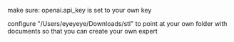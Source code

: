 make sure:
openai.api_key is set to your own key

configure "/Users/eyeyeye/Downloads/stl" to point at your own folder with documents so that you can create your own expert
